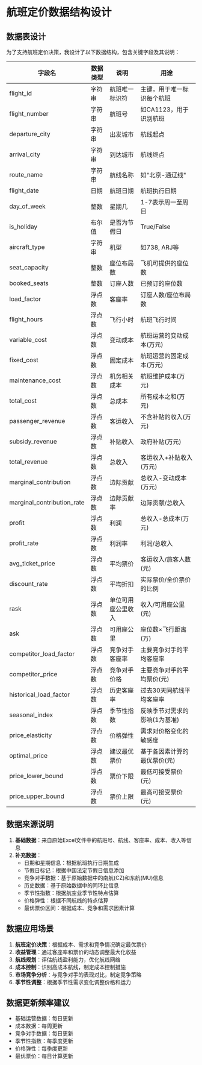 # 航班定价数据结构设计

## 数据表设计

为了支持航班定价决策，我设计了以下数据结构，包含关键字段及其说明：

| 字段名 | 数据类型 | 说明 | 用途 |
|--------|----------|------|------|
| flight_id | 字符串 | 航班唯一标识符 | 主键，用于唯一标识每个航班 |
| flight_number | 字符串 | 航班号 | 如CA1123，用于识别航班 |
| departure_city | 字符串 | 出发城市 | 航线起点 |
| arrival_city | 字符串 | 到达城市 | 航线终点 |
| route_name | 字符串 | 航线名称 | 如"北京-通辽线" |
| flight_date | 日期 | 航班日期 | 航班执行日期 |
| day_of_week | 整数 | 星期几 | 1-7表示周一至周日 |
| is_holiday | 布尔值 | 是否为节假日 | True/False |
| aircraft_type | 字符串 | 机型 | 如738, ARJ等 |
| seat_capacity | 整数 | 座位布局数 | 飞机可提供的座位数 |
| booked_seats | 整数 | 订座人数 | 已预订的座位数 |
| load_factor | 浮点数 | 客座率 | 订座人数/座位布局数 |
| flight_hours | 浮点数 | 飞行小时 | 航班飞行时间 |
| variable_cost | 浮点数 | 变动成本 | 航班运营的变动成本(万元) |
| fixed_cost | 浮点数 | 固定成本 | 航班运营的固定成本(万元) |
| maintenance_cost | 浮点数 | 机务相关成本 | 航班维护成本(万元) |
| total_cost | 浮点数 | 总成本 | 所有成本之和(万元) |
| passenger_revenue | 浮点数 | 客运收入 | 不含补贴的收入(万元) |
| subsidy_revenue | 浮点数 | 补贴收入 | 政府补贴(万元) |
| total_revenue | 浮点数 | 总收入 | 客运收入+补贴收入(万元) |
| marginal_contribution | 浮点数 | 边际贡献 | 总收入-变动成本(万元) |
| marginal_contribution_rate | 浮点数 | 边际贡献率 | 边际贡献/总收入 |
| profit | 浮点数 | 利润 | 总收入-总成本(万元) |
| profit_rate | 浮点数 | 利润率 | 利润/总收入 |
| avg_ticket_price | 浮点数 | 平均票价 | 客运收入/旅客人数(元) |
| discount_rate | 浮点数 | 平均折扣 | 实际票价/全价票价的比例 |
| rask | 浮点数 | 单位可用座公里收入 | 收入/可用座公里(元) |
| ask | 浮点数 | 可用座公里 | 座位数×飞行距离(万) |
| competitor_load_factor | 浮点数 | 竞争对手客座率 | 主要竞争对手的平均客座率 |
| competitor_price | 浮点数 | 竞争对手价格 | 主要竞争对手的平均票价(元) |
| historical_load_factor | 浮点数 | 历史客座率 | 过去30天同航线平均客座率 |
| seasonal_index | 浮点数 | 季节性指数 | 反映季节对需求的影响(1为基准) |
| price_elasticity | 浮点数 | 价格弹性 | 需求对价格变化的敏感度 |
| optimal_price | 浮点数 | 建议最优票价 | 基于各因素计算的最优票价(元) |
| price_lower_bound | 浮点数 | 票价下限 | 最低可接受票价(元) |
| price_upper_bound | 浮点数 | 票价上限 | 最高可接受票价(元) |

## 数据来源说明

1. **基础数据**：来自原始Excel文件中的航班号、航线、客座率、成本、收入等信息
2. **补充数据**：
   - 日期和星期信息：根据航班执行日期生成
   - 节假日标记：根据中国法定节假日信息添加
   - 竞争对手数据：基于原始数据中的南航(CZ)和东航(MU)信息
   - 历史数据：基于原始数据中的同环比信息
   - 季节性指数：根据航空业季节性特点估算
   - 价格弹性：根据不同航线的特点估算
   - 最优票价区间：根据成本、竞争和需求因素计算

## 数据应用场景

1. **航班定价决策**：根据成本、需求和竞争情况确定最优票价
2. **收益管理**：通过客座率和票价的动态调整最大化收益
3. **航线规划**：评估航线盈利能力，优化航线网络
4. **成本控制**：识别高成本航线，制定成本控制措施
5. **市场竞争分析**：与竞争对手的表现对比，制定竞争策略
6. **季节性调整**：根据季节性需求变化调整价格和运力

## 数据更新频率建议

- 基础运营数据：每日更新
- 成本数据：每周更新
- 竞争对手数据：每日更新
- 季节性指数：每季度更新
- 价格弹性：每季度更新
- 最优票价：每日计算更新 